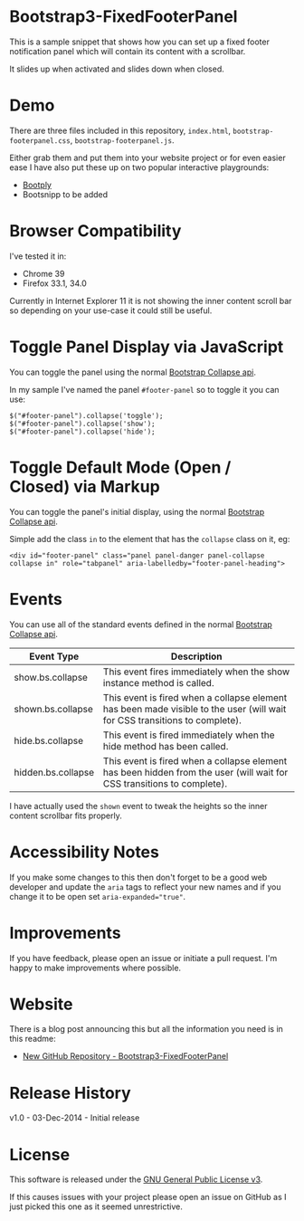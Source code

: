 Bootstrap3-FixedFooterPanel
===========================

This is a sample snippet that shows how you can set up a fixed footer notification panel which will contain its content with a scrollbar.

It slides up when activated and slides down when closed.

Demo
====
There are three files included in this repository, `index.html`, `bootstrap-footerpanel.css`, `bootstrap-footerpanel.js`.

Either grab them and put them into your website project or for even easier ease I have also put these up on two popular interactive playgrounds:

  - [Bootply](http://www.bootply.com/N88CLXCzjq)
  - Bootsnipp to be added

Browser Compatibility
=====================
I've tested it in:

  - Chrome 39
  - Firefox 33.1, 34.0
  
Currently in Internet Explorer 11 it is not showing the inner content scroll bar so depending on your use-case it could still be useful.

Toggle Panel Display via JavaScript
===================================
You can toggle the panel using the normal [Bootstrap Collapse api](http://getbootstrap.com/javascript/#collapse).

In my sample I've named the panel `#footer-panel` so to toggle it you can use:

    $("#footer-panel").collapse('toggle');
	$("#footer-panel").collapse('show');
	$("#footer-panel").collapse('hide');

Toggle Default Mode (Open / Closed) via Markup
=============================================
You can toggle the panel's initial display, using the normal [Bootstrap Collapse api](http://getbootstrap.com/javascript/#collapse).

Simple add the class `in` to the element that has the `collapse` class on it, eg:

    <div id="footer-panel" class="panel panel-danger panel-collapse collapse in" role="tabpanel" aria-labelledby="footer-panel-heading">

Events
======
You can use all of the standard events defined in the normal [Bootstrap Collapse api](http://getbootstrap.com/javascript/#collapse).

| Event Type	        | Description |
| ----------------------|-------------|
| show.bs.collapse		| This event fires immediately when the show instance method is called. |
| shown.bs.collapse		| This event is fired when a collapse element has been made visible to the user (will wait for CSS transitions to complete). |
| hide.bs.collapse		| This event is fired immediately when the hide method has been called. |
| hidden.bs.collapse	| This event is fired when a collapse element has been hidden from the user (will wait for CSS transitions to complete). |

I have actually used the `shown` event to tweak the heights so the inner content scrollbar fits properly.

Accessibility Notes
===================
If you make some changes to this then don't forget to be a good web developer and update the `aria` tags to reflect your new names and if you change it to be open set `aria-expanded="true"`.

Improvements
============
If you have feedback, please open an issue or initiate a pull request. I'm happy to make improvements where possible.

Website
=======
There is a blog post announcing this but all the information you need is in this readme:

  - [New GitHub Repository - Bootstrap3-FixedFooterPanel](http://articles.runtings.co.uk/2014/12/new-github-repository-bootstrap3.html)

Release History
===============
v1.0 - 03-Dec-2014 - Initial release
  
License
=======
This software is released under the [GNU General Public License v3](http://www.gnu.org/licenses/gpl-3.0.txt). 

If this causes issues with your project please open an issue on GitHub as I just picked this one as it seemed unrestrictive.
